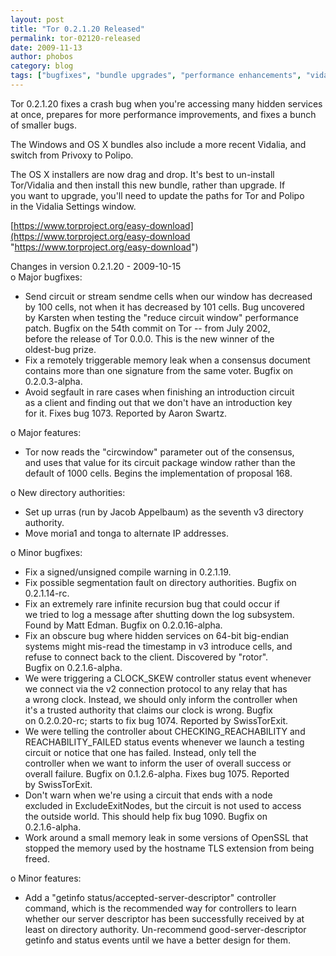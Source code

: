 ```yaml
---
layout: post
title: "Tor 0.2.1.20 Released"
permalink: tor-02120-released
date: 2009-11-13
author: phobos
category: blog
tags: ["bugfixes", "bundle upgrades", "performance enhancements", "vidalia updates"]
---
```


Tor 0.2.1.20 fixes a crash bug when you're accessing many hidden services  
at once, prepares for more performance improvements, and fixes a bunch  
of smaller bugs.

The Windows and OS X bundles also include a more recent Vidalia, and  
switch from Privoxy to Polipo.

The OS X installers are now drag and drop. It's best to un-install  
Tor/Vidalia and then install this new bundle, rather than upgrade. If  
you want to upgrade, you'll need to update the paths for Tor and Polipo  
in the Vidalia Settings window.

[https://www.torproject.org/easy-download](https://www.torproject.org/easy-download "https://www.torproject.org/easy-download")

Changes in version 0.2.1.20 - 2009-10-15  
 o Major bugfixes:

- Send circuit or stream sendme cells when our window has decreased  
 by 100 cells, not when it has decreased by 101 cells. Bug uncovered  
 by Karsten when testing the "reduce circuit window" performance  
 patch. Bugfix on the 54th commit on Tor -- from July 2002,  
 before the release of Tor 0.0.0. This is the new winner of the  
 oldest-bug prize.  
 - Fix a remotely triggerable memory leak when a consensus document  
 contains more than one signature from the same voter. Bugfix on  
 0.2.0.3-alpha.  
 - Avoid segfault in rare cases when finishing an introduction circuit  
 as a client and finding out that we don't have an introduction key  
 for it. Fixes bug 1073. Reported by Aaron Swartz.

o Major features:

- Tor now reads the "circwindow" parameter out of the consensus,  
 and uses that value for its circuit package window rather than the  
 default of 1000 cells. Begins the implementation of proposal 168.

o New directory authorities:

- Set up urras (run by Jacob Appelbaum) as the seventh v3 directory  
 authority.  
 - Move moria1 and tonga to alternate IP addresses.

o Minor bugfixes:

- Fix a signed/unsigned compile warning in 0.2.1.19.  
 - Fix possible segmentation fault on directory authorities. Bugfix on  
 0.2.1.14-rc.  
 - Fix an extremely rare infinite recursion bug that could occur if  
 we tried to log a message after shutting down the log subsystem.  
 Found by Matt Edman. Bugfix on 0.2.0.16-alpha.  
 - Fix an obscure bug where hidden services on 64-bit big-endian  
 systems might mis-read the timestamp in v3 introduce cells, and  
 refuse to connect back to the client. Discovered by "rotor".  
 Bugfix on 0.2.1.6-alpha.  
 - We were triggering a CLOCK\_SKEW controller status event whenever  
 we connect via the v2 connection protocol to any relay that has  
 a wrong clock. Instead, we should only inform the controller when  
 it's a trusted authority that claims our clock is wrong. Bugfix  
 on 0.2.0.20-rc; starts to fix bug 1074. Reported by SwissTorExit.  
 - We were telling the controller about CHECKING\_REACHABILITY and  
 REACHABILITY\_FAILED status events whenever we launch a testing  
 circuit or notice that one has failed. Instead, only tell the  
 controller when we want to inform the user of overall success or  
 overall failure. Bugfix on 0.1.2.6-alpha. Fixes bug 1075. Reported  
 by SwissTorExit.  
 - Don't warn when we're using a circuit that ends with a node  
 excluded in ExcludeExitNodes, but the circuit is not used to access  
 the outside world. This should help fix bug 1090. Bugfix on  
 0.2.1.6-alpha.  
 - Work around a small memory leak in some versions of OpenSSL that  
 stopped the memory used by the hostname TLS extension from being  
 freed.

o Minor features:

- Add a "getinfo status/accepted-server-descriptor" controller  
 command, which is the recommended way for controllers to learn  
 whether our server descriptor has been successfully received by at  
 least on directory authority. Un-recommend good-server-descriptor  
 getinfo and status events until we have a better design for them.

